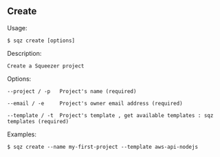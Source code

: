 
## Create 

 
 Usage: 

    $ sqz create [options]

 Description:

    Create a Squeezer project

 Options:

    --project / -p   Project's name (required)
 
    --email / -e     Project's owner email address (required)
 
    --template / -t  Project's template , get available templates : sqz templates (required)
 

 Examples:

    $ sqz create --name my-first-project --template aws-api-nodejs
